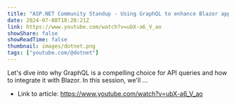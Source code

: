 ```yaml
---
title: "ASP.NET Community Standup - Using GraphQL to enhance Blazor apps"
date: 2024-07-08T18:28:21Z
link: https://www.youtube.com/watch?v=ubX-a6_V_ao
showShare: false
showReadTime: false
thumbnail: images/dotnet.png
tags: ["youtube.com/@dotnet"]
---
```

Let's dive into why GraphQL is a compelling choice for API queries and how to integrate it with Blazor. In this session, we'll ...

- Link to article: https://www.youtube.com/watch?v=ubX-a6_V_ao